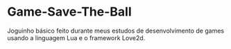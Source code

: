 # Game-Save-The-Ball
Joguinho básico feito durante meus estudos de desenvolvimento de games usando a linguagem Lua e o framework Love2d.
